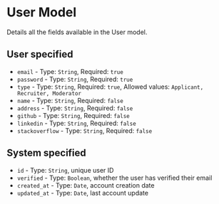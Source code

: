 # User Model

Details all the fields available in the User model.

## User specified

- `email` - Type: `String`, Required: `true`
- `password` - Type: `String`, Required: `true`
- `type` - Type: `String`, Required: `true`, Allowed values: `Applicant, Recruiter, Moderator`
- `name` - Type: `String`, Required: `false`
- `address` - Type: `String`, Required: `false`
- `github` - Type: `String`, Required: `false`
- `linkedin` - Type: `String`, Required: `false`
- `stackoverflow` - Type: `String`, Required: `false`

## System specified

- `id` - Type: `String`, unique user ID
- `verified` - Type: `Boolean`, whether the user has verified their email
- `created_at` - Type: `Date`, account creation date
- `updated_at` - Type: `Date`, last account update
